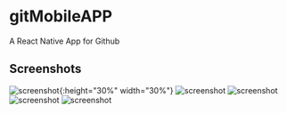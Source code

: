 # gitMobileAPP

A React Native App for Github

## Screenshots

![screenshot](https://github.com/yren18/gitMobileAPP/blob/master/source/screenshots/s1.jpg){:height="30%" width="30%"}
![screenshot](https://github.com/yren18/gitMobileAPP/blob/master/source/screenshots/s2.jpg)
![screenshot](https://github.com/yren18/gitMobileAPP/blob/master/source/screenshots/s3.jpg)
![screenshot](https://github.com/yren18/gitMobileAPP/blob/master/source/screenshots/s4.jpg)
![screenshot](https://github.com/yren18/gitMobileAPP/blob/master/source/screenshots/s5.jpg)
